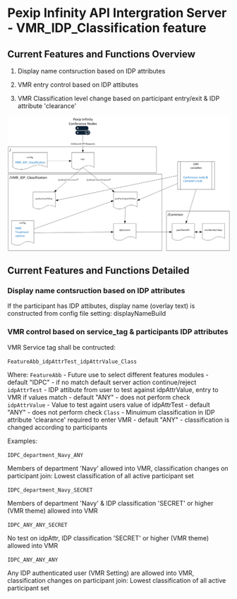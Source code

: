 # Pexip Infinity API Intergration Server - VMR_IDP_Classification feature


## Current Features and Functions Overview

1. Display name contsruction based on IDP attributes

1. VMR entry control based on IDP attibutes

2. VMR Classification level change based on participant entry/exit & IDP attribute 'clearance'

![](CodeFlowIDP.png)

## Current Features and Functions Detailed

### Display name contsruction based on IDP attributes

If the participant has IDP attibutes, display name (overlay text) is constructed from config file setting: displayNameBuild

### VMR control based on service_tag & participants IDP attributes

VMR Service tag shall be contructed:

`FeatureAbb_idpAttrTest_idpAttrValue_Class`

Where:
`FeatureAbb` - Future use to select different features modules  - default "IDPC" - if no match default server action continue/reject
`idpAttrTest` - IDP attibute from user to test against idpAttrValue, entry to VMR if values match - default "ANY" - does not perform check
`idpAttrValue` - Value to test againt users value of idpAttrTest - default "ANY" - does not perform check
`Class` - Minuimum classification in IDP attribute 'clearance' required to enter VMR - default "ANY" - classification is changed according to participants

Examples:

`IDPC_department_Navy_ANY`

Members of department 'Navy' allowed into VMR, classification changes on participant join: Lowest classification of all active participant set

`IDPC_department_Navy_SECRET`

Members of department 'Navy' & IDP classification 'SECRET' or higher (VMR theme) allowed into VMR

`IDPC_ANY_ANY_SECRET`

No test on idpAttr, IDP classification 'SECRET' or higher (VMR theme) allowed into VMR

`IDPC_ANY_ANY_ANY`

Any IDP authenticated user (VMR Setting) are allowed into VMR, classification changes on participant join: Lowest classification of all active participant set
